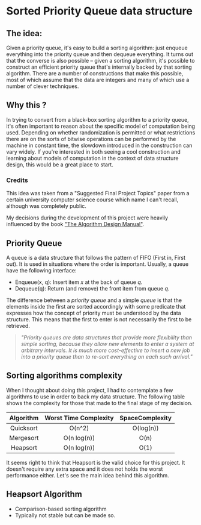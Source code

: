 # Sorted Priority Queue data structure 

## The idea:

Given a priority queue, it's easy to build a sorting algorithm: just enqueue everything into the priority
queue and then dequeue everything. It turns out that the converse is also possible – given a sorting algorithm,
it's possible to construct an efficient priority queue that's internally backed by that sorting algorithm.
There are a number of constructions that make this possible, most of which assume that the data
are integers and many of which use a number of clever techniques.

## Why this ?

In trying to convert from a black-box sorting algorithm to a priority
queue, it's often important to reason about the specific model of computation being used. Depending on
whether randomization is permitted or what restrictions there are on the sorts of bitwise operations can be
performed by the machine in constant time, the slowdown introduced in the construction can vary widely.
If you're interested in both seeing a cool construction and learning about models of computation in the
context of data structure design, this would be a great place to start.

### Credits

This idea was taken from a "Suggested Final Project Topics" paper from a certain university computer science course which name I can't recall, although was completely public.

My decisions during the development of this project were heavily influenced by the book ["The Algorithm Design Manual"](https://books.google.pt/books?id=7XUSn0IKQEgC&printsec=frontcover&hl=pt-PT#v=onepage&q&f=false).


## Priority Queue

A queue is a data structure that follows the pattern of FIFO (First in, First out). It is used in situations where the order is important. Usually, a queue have the following interface:

* Enqueue(x, q): Insert item _x_ at the back of queue _q_.
* Dequeue(q): Return (and remove) the front item from queue _q_.

The difference between a _priority queue_ and a simple _queue_ is that the elements inside the first are sorted accordingly with some predicate that expresses how the concept of priority must be understood by the data structure. This means that the first to enter is not necessarily the first to be retrieved. 

> _"Priority queues are data structures that provide more flexibility than simple
sorting, because they allow new elements to enter a system at arbitrary intervals.
It is much more cost-effective to insert a new job into a priority queue than to
re-sort everything on each such arrival."_ 

## Sorting algorithms complexity 

When I thought about doing this project, I had to contemplate a few algorithms to use in order to back my data structure. The following table shows the complexity for those that made to the final stage of my decision.  

| Algorithm 	| Worst Time Complexity 	| SpaceComplexity 	|
|:---------:	|:---------------------:	|:---------------:	|
| Quicksort 	|         O(n^2)        	|    O(log(n))    	|
| Mergesort 	|      O(n log(n))      	|       O(n)      	|
|  Heapsort 	|      O(n log(n))      	|       O(1)      	|

It seems right to think that Heapsort is the valid choice for this project. It doesn't require any extra space and it does not holds the worst performance either. Let's see the main idea behind this algorithm.

## Heapsort Algorithm

* Comparison-based sorting algorithm
* Typically not stable but can be made so.
